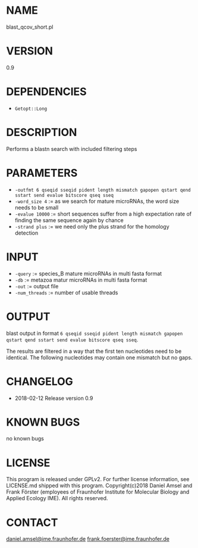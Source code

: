 # NAME
blast_qcov_short.pl
# VERSION
0.9
# DEPENDENCIES
- `Getopt::Long`
# DESCRIPTION
Performs a blastn search with included filtering steps
# PARAMETERS
- `-outfmt 6 qseqid sseqid pident length mismatch gapopen qstart qend sstart send evalue bitscore qseq sseq`
- `-word_size 4` := as we search for mature microRNAs, the word size needs to be small
- `-evalue 10000` := short sequences suffer from a high expectation rate of finding the same sequence again by chance
- `-strand plus` := we need only the plus strand for the homology detection
# INPUT
- `-query` := species_B mature microRNAs in multi fasta format 
- `-db` := metazoa matur microRNAs in multi fasta format
- `-out` := output file
- `-num_threads` := number of usable threads
# OUTPUT
blast output in format `6 qseqid sseqid pident length mismatch gapopen qstart qend sstart send evalue bitscore qseq sseq`.

The results are filtered in a way that the first ten nucleotides need to be identical. The following nucleotides may contain one mismatch but no gaps.
# CHANGELOG
- 2018-02-12 Release version 0.9
# KNOWN BUGS
no known bugs
# LICENSE
This program is released under GPLv2. For further license information, see LICENSE.md shipped with this program.
Copyright(c)2018 Daniel Amsel and Frank Förster (employees of Fraunhofer Institute for Molecular Biology and Applied Ecology IME).
All rights reserved.
# CONTACT
daniel.amsel@ime.fraunhofer.de
frank.foerster@ime.fraunhofer.de
